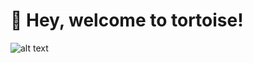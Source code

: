 # 👋 Hey, welcome to tortoise!

![alt text](https://github.com/tortoiseclub/.github/blob/master/profile/1P4A7568.JPG)
